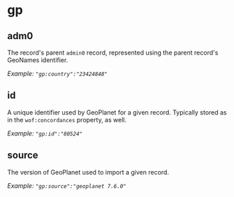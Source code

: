 # gp

## adm0

The record's parent `admin0` record, represented using the parent record's GeoNames identifier.

_Example: `"gp:country":"23424848"`_

## id

A unique identifier used by GeoPlanet for a given record. Typically stored as in the `wof:concordances` property, as well.

_Example: `"gp:id":"80524"`_

## source

The version of GeoPlanet used to import a given record.

_Example: `"gp:source":"geoplanet 7.6.0"`_